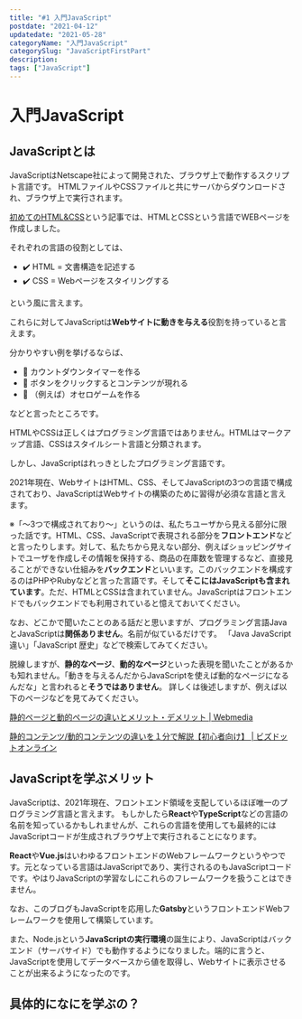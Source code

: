 ```yaml
---
title: "#1 入門JavaScript"
postdate: "2021-04-12"
updatedate: "2021-05-28"
categoryName: "入門JavaScript"
categorySlug: "JavaScriptFirstPart"
description: 
tags: ["JavaScript"]
---
```


# 入門JavaScript

## JavaScriptとは

JavaScriptはNetscape社によって開発された、ブラウザ上で動作するスクリプト言語です。
HTMLファイルやCSSファイルと共にサーバからダウンロードされ、ブラウザ上で実行されます。

[初めてのHTML&CSS](/HelloWeb/01/)という記事では、HTMLとCSSという言語でWEBページを作成しました。

それぞれの言語の役割としては、

 - ✔️ HTML = 文書構造を記述する
 - ✔️ CSS = Webページをスタイリングする

という風に言えます。

これらに対してJavaScriptは**Webサイトに動きを与える**役割を持っていると言えます。

分かりやすい例を挙げるならば、

 - 🔧 カウントダウンタイマーを作る
 - 🔧 ボタンをクリックするとコンテンツが現れる
 - 🔧 （例えば）オセロゲームを作る

などと言ったところです。

HTMLやCSSは正しくはプログラミング言語ではありません。HTMLはマークアップ言語、CSSはスタイルシート言語と分類されます。

しかし、JavaScriptはれっきとしたプログラミング言語です。

2021年現在、WebサイトはHTML、CSS、そしてJavaScriptの3つの言語で構成されており、JavaScriptはWebサイトの構築のために習得が必須な言語と言えます。

※「～3つで構成されており～」というのは、私たちユーザから見える部分に限った話です。HTML、CSS、JavaScriptで表現される部分を**フロントエンド**などと言ったりします。対して、私たちから見えない部分、例えばショッピングサイトでユーザを作成しその情報を保持する、商品の在庫数を管理するなど、直接見ることができない仕組みを**バックエンド**といいます。このバックエンドを構成するのはPHPやRubyなどと言った言語です。そして**そこにはJavaScriptも含まれています**。ただ、HTMLとCSSは含まれていません。JavaScriptはフロントエンドでもバックエンドでも利用されていると憶えておいてください。

なお、どこかで聞いたことのある話だと思いますが、プログラミング言語JavaとJavaScriptは**関係ありません**。名前が似ているだけです。
「Java JavaScript 違い」「JavaScript 歴史」などで検索してみてください。

脱線しますが、**静的なページ**、**動的なページ**といった表現を聞いたことがあるかも知れません。「動きを与えるんだからJavaScriptを使えば動的なページになるんだな」と言われると**そうではありません**。
詳しくは後述しますが、例えば以下のページなどを見てみてください。

[静的ページと動的ページの違いとメリット・デメリット | Webmedia](https://www.itra.co.jp/webmedia/static-dynamic-difference.html)

[静的コンテンツ/動的コンテンツの違いを１分で解説【初心者向け】 | ビズドットオンライン](https://it-biz.online/it-skills/static-dynamic/)

## JavaScriptを学ぶメリット

JavaScriptは、2021年現在、フロントエンド領域を支配しているほぼ唯一のプログラミング言語と言えます。
もしかしたら**React**や**TypeScript**などの言語の名前を知っているかもしれませんが、これらの言語を使用しても最終的にはJavaScriptコードが生成されブラウザ上で実行されることになります。

**React**や**Vue.js**はいわゆるフロントエンドのWebフレームワークというやつです。元となっている言語はJavaScriptであり、実行されるのもJavaScriptコードです。やはりJavaScriptの学習なしにこれらのフレームワークを扱うことはできません。

なお、このブログもJavaScriptを応用した**Gatsby**というフロントエンドWebフレームワークを使用して構築しています。


また、Node.jsという**JavaScriptの実行環境**の誕生により、JavaScriptはバックエンド（サーバサイド）でも動作するようになりました。端的に言うと、JavaScriptを使用してデータベースから値を取得し、Webサイトに表示させることが出来るようになったのです。

## 具体的になにを学ぶの？
